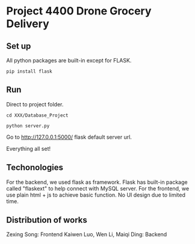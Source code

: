 # Project 4400 Drone Grocery Delivery

## Set up
All python packages are built-in except for FLASK.
```
pip install flask
```

## Run
Direct to project folder.

``` 
cd XXX/Database_Project 
```

``` 
python server.py
```
Go to  http://127.0.0.1:5000/ flask default server url.

Everything all set!

## Techonologies

For the backend, we used flask as framework. Flask has built-in package called "flaskext" to help connect with MySQL server. 
For the frontend, we use plain html + js to achieve basic function. No UI design due to limited time. 

## Distribution of works
Zexing Song: Frontend
Kaiwen Luo, Wen Li, Maiqi Ding: Backend





